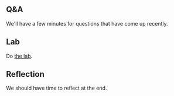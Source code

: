 Q&A
---

We'll have a few minutes for questions that have come up recently.

Lab
---

Do [the lab](../labs/inheritance.html).

Reflection
----------

We should have time to reflect at the end.
